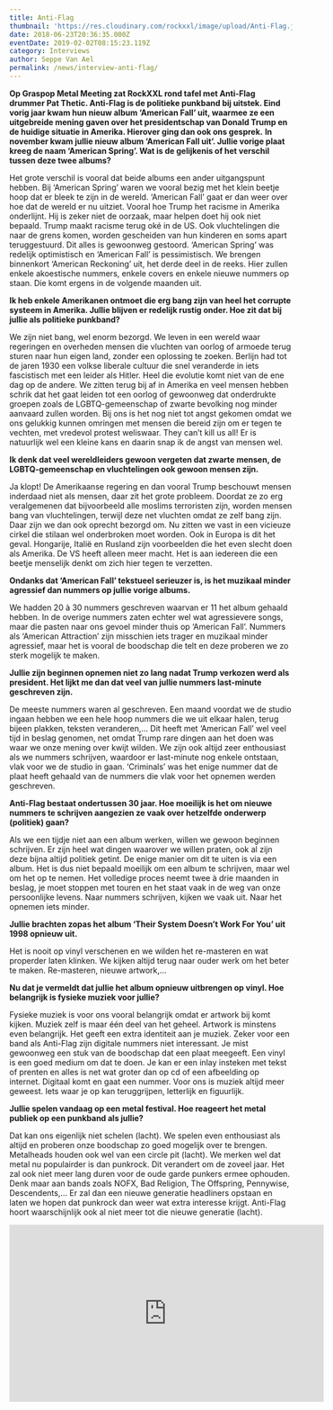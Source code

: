 ```yaml
---
title: Anti-Flag
thumbnail: 'https://res.cloudinary.com/rockxxl/image/upload/Anti-Flag.jpg'
date: 2018-06-23T20:36:35.000Z
eventDate: 2019-02-02T08:15:23.119Z
category: Interviews
author: Seppe Van Ael
permalink: /news/interview-anti-flag/
---
```

**Op Graspop Metal Meeting zat RockXXL rond tafel met Anti-Flag drummer Pat Thetic. Anti-Flag is de politieke punkband bij uitstek. Eind vorig jaar kwam hun nieuw album ‘American Fall’ uit, waarmee ze een uitgebreide mening gaven over het presidentschap van Donald Trump en de huidige situatie in Amerika. Hierover ging dan ook ons gesprek.**
**In november kwam jullie nieuw album ‘American Fall uit’. Jullie vorige plaat kreeg de naam ‘American Spring’. Wat is de gelijkenis of het verschil tussen deze twee albums?**

Het grote verschil is vooral dat beide albums een ander uitgangspunt hebben. Bij ‘American Spring’ waren we vooral bezig met het klein beetje hoop dat er bleek te zijn in de wereld. ‘American Fall’ gaat er dan weer over hoe dat de wereld er nu uitziet. Vooral hoe Trump het racisme in Amerika onderlijnt. Hij is zeker niet de oorzaak, maar helpen doet hij ook niet bepaald. Trump maakt racisme terug oké in de US. Ook vluchtelingen die naar de grens komen, worden gescheiden van hun kinderen en soms apart teruggestuurd. Dit alles is gewoonweg gestoord. ‘American Spring’ was redelijk optimistisch en ‘American Fall’ is pessimistisch. We brengen binnenkort ‘American Reckoning’ uit, het derde deel in de reeks. Hier zullen enkele akoestische nummers, enkele covers en enkele nieuwe nummers op staan. Die komt ergens in de volgende maanden uit.

**Ik heb enkele Amerikanen ontmoet die erg bang zijn van heel het corrupte systeem in Amerika. Jullie blijven er redelijk rustig onder. Hoe zit dat bij jullie als politieke punkband?**

We zijn niet bang, wel enorm bezorgd. We leven in een wereld waar regeringen en overheden mensen die vluchten van oorlog of armoede terug sturen naar hun eigen land, zonder een oplossing te zoeken. Berlijn had tot de jaren 1930 een volkse liberale cultuur die snel veranderde in iets fascistisch met een leider als Hitler. Heel die evolutie komt niet van de ene dag op de andere. We zitten terug bij af in Amerika en veel mensen hebben schrik dat het gaat leiden tot een oorlog of gewoonweg dat onderdrukte groepen zoals de LGBTQ-gemeenschap of zwarte bevolking nog minder aanvaard zullen worden. Bij ons is het nog niet tot angst gekomen omdat we ons gelukkig kunnen omringen met mensen die bereid zijn om er tegen te vechten, met vredevol protest weliswaar. They can’t kill us all! Er is natuurlijk wel een kleine kans en daarin snap ik de angst van mensen wel.

**Ik denk dat veel wereldleiders gewoon vergeten dat zwarte mensen, de LGBTQ-gemeenschap en vluchtelingen ook gewoon mensen zijn.**

Ja klopt! De Amerikaanse regering en dan vooral Trump beschouwt mensen inderdaad niet als mensen, daar zit het grote probleem. Doordat ze zo erg veralgemenen dat bijvoorbeeld alle moslims terroristen zijn, worden mensen bang van vluchtelingen, terwijl deze net vluchten omdat ze zelf bang zijn. Daar zijn we dan ook oprecht bezorgd om. Nu zitten we vast in een vicieuze cirkel die stilaan wel onderbroken moet worden. Ook in Europa is dit het geval. Hongarije, Italië en Rusland zijn voorbeelden die het even slecht doen als Amerika. De VS heeft alleen meer macht. Het is aan iedereen die een beetje menselijk denkt om zich hier tegen te verzetten.

**Ondanks dat ‘American Fall’ tekstueel serieuzer is, is het muzikaal minder agressief dan nummers op jullie vorige albums.**

We hadden 20 à 30 nummers geschreven waarvan er 11 het album gehaald hebben. In de overige nummers zaten echter wel wat agressievere songs, maar die pasten naar ons gevoel minder thuis op ‘American Fall’. Nummers als ‘American Attraction’ zijn misschien iets trager en muzikaal minder agressief, maar het is vooral de boodschap die telt en deze proberen we zo sterk mogelijk te maken.

**Jullie zijn beginnen opnemen niet zo lang nadat Trump verkozen werd als president. Het lijkt me dan dat veel van jullie nummers last-minute geschreven zijn.**

De meeste nummers waren al geschreven. Een maand voordat we de studio ingaan hebben we een hele hoop nummers die we uit elkaar halen, terug bijeen plakken, teksten veranderen,… Dit heeft met ‘American Fall’ wel veel tijd in beslag genomen, net omdat Trump rare dingen aan het doen was waar we onze mening over kwijt wilden. We zijn ook altijd zeer enthousiast als we nummers schrijven, waardoor er last-minute nog enkele ontstaan, vlak voor we de studio in gaan. ‘Criminals’ was het enige nummer dat de plaat heeft gehaald van de nummers die vlak voor het opnemen werden geschreven.

**Anti-Flag bestaat ondertussen 30 jaar. Hoe moeilijk is het om nieuwe nummers te schrijven aangezien ze vaak over hetzelfde onderwerp (politiek) gaan?** 

Als we een tijdje niet aan een album werken, willen we gewoon beginnen schrijven. Er zijn heel wat dingen waarover we willen praten, ook al zijn deze bijna altijd politiek getint. De enige manier om dit te uiten is via een album. Het is dus niet bepaald moeilijk om een album te schrijven, maar wel om het op te nemen. Het volledige proces neemt twee à drie maanden in beslag, je moet stoppen met touren en het staat vaak in de weg van onze persoonlijke levens. Naar nummers schrijven, kijken we vaak uit. Naar het opnemen iets minder.

**Jullie brachten zopas het album ‘Their System Doesn’t Work For You’ uit 1998 opnieuw uit.**

Het is nooit op vinyl verschenen en we wilden het re-masteren en wat properder laten klinken. We kijken altijd terug naar ouder werk om het beter te maken. Re-masteren, nieuwe artwork,…

**Nu dat je vermeldt dat jullie het album opnieuw uitbrengen op vinyl. Hoe belangrijk is fysieke muziek voor jullie?**

Fysieke muziek is voor ons vooral belangrijk omdat er artwork bij komt kijken. Muziek zelf is maar één deel van het geheel. Artwork is minstens even belangrijk. Het geeft een extra identiteit aan je muziek. Zeker voor een band als Anti-Flag zijn digitale nummers niet interessant. Je mist gewoonweg een stuk van de boodschap dat een plaat meegeeft. Een vinyl is een goed medium om dat te doen. Je kan er een inlay insteken met tekst of prenten en alles is net wat groter dan op cd of een afbeelding op internet. Digitaal komt en gaat een nummer. Voor ons is muziek altijd meer geweest. Iets waar je op kan teruggrijpen, letterlijk en figuurlijk.

**Jullie spelen vandaag op een metal festival. Hoe reageert het metal publiek op een punkband als jullie?** 

Dat kan ons eigenlijk niet schelen (lacht). We spelen even enthousiast als altijd en proberen onze boodschap zo goed mogelijk over te brengen. Metalheads houden ook wel van een circle pit (lacht). We merken wel dat metal nu populairder is dan punkrock. Dit verandert om de zoveel jaar. Het zal ook niet meer lang duren voor de oude garde punkers ermee ophouden. Denk maar aan bands zoals NOFX, Bad Religion, The Offspring, Pennywise, Descendents,… Er zal dan een nieuwe generatie headliners opstaan en laten we hopen dat punkrock dan weer wat extra interesse krijgt. Anti-Flag hoort waarschijnlijk ook al niet meer tot die nieuwe generatie (lacht).

<iframe width="560" height="315" src="https://www.youtube.com/embed/w008c1-fHIk" frameborder="0" allow="accelerometer; autoplay; encrypted-media; gyroscope; picture-in-picture" allowfullscreen></iframe>

